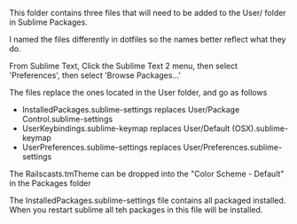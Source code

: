 This folder contains three files that will need to be added to the User/ folder in Sublime Packages.

I named the files differently in dotfiles so the names better reflect what they do.

From Sublime Text, Click the Sublime Text 2 menu, then select 'Preferences', then select 'Browse Packages...'

The files replace the ones located in the User folder, and go as follows

- InstalledPackages.sublime-settings replaces User/Package Control.sublime-settings
- UserKeybindings.sublime-keymap replaces User/Default (OSX).sublime-keymap
- UserPreferences.sublime-settings replaces User/Preferences.sublime-settings

The Railscasts.tmTheme can be dropped into the "Color Scheme - Default" in the Packages folder

The InstalledPackages.sublime-settings file contains all packaged installed. When you restart sublime all teh packages in this file will be installed.
